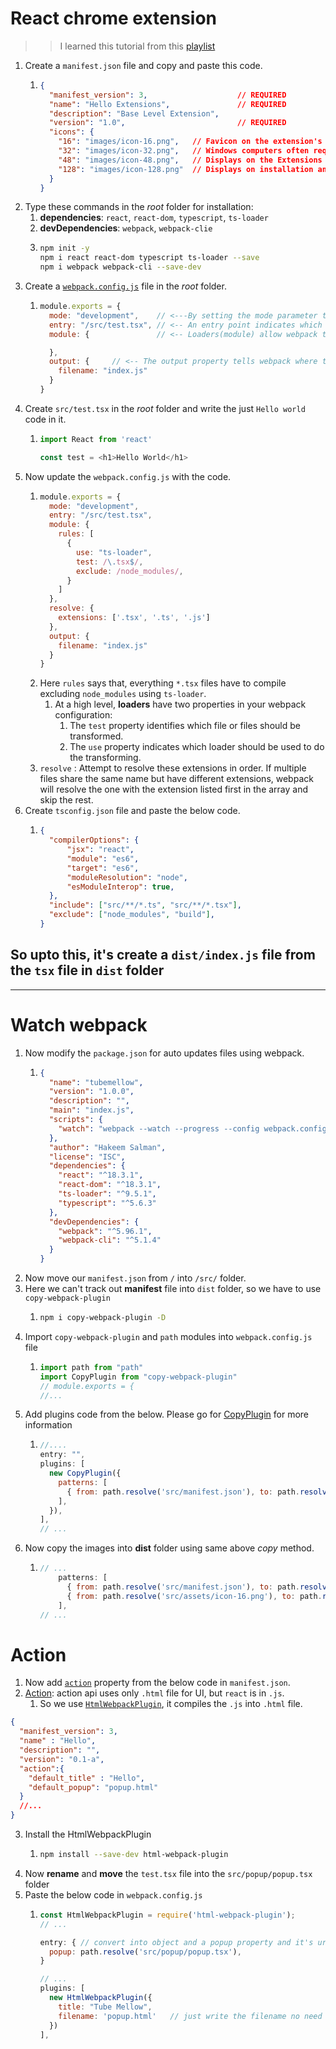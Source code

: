 # React chrome extension

> > I learned this tutorial from this [playlist](https://youtube.com/playlist?list=PLBS1L3Ug2VVods9GnWbJc__STt9VnrJ9Z&si=2WiLdq1GYvUvB_u-) 

1. Create a `manifest.json` file and copy and paste this code.
   1. ```json
      {
        "manifest_version": 3,                    // REQUIRED
        "name": "Hello Extensions",               // REQUIRED
        "description": "Base Level Extension",    
        "version": "1.0",                         // REQUIRED
        "icons": {
          "16": "images/icon-16.png",   // Favicon on the extension's pages and context menu.
          "32": "images/icon-32.png",   // Windows computers often require this size.
          "48": "images/icon-48.png",   // Displays on the Extensions page.
          "128": "images/icon-128.png"  // Displays on installation and in the Chrome Web Store.
        }
      }
      ```
2. Type these commands in the *root* folder for installation:
   1.  **dependencies**: `react`, `react-dom`, `typescript`, `ts-loader`
   2.  **devDependencies**: `webpack`, `webpack-clie`
   3. ```bash
      npm init -y
      npm i react react-dom typescript ts-loader --save
      npm i webpack webpack-cli --save-dev
      ```
3. Create a [`webpack.config.js`](https://webpack.js.org/concepts) file in the *root* folder.
   1. ```js
      module.exports = {
        mode: "development",    // <---By setting the mode parameter to either development, production or none, you can enable webpack's built-in optimizations that correspond to each environment. The default value is production.
        entry: "/src/test.tsx", // <-- An entry point indicates which module webpack should use to begin building out its internal 
        module: {               // <-- Loaders(module) allow webpack to process other types of files and convert them into valid modules that can be consumed by your application.

        },
        output: {     // <-- The output property tells webpack where to emit the bundles it creates and how to name these files. It defaults to ./dist/main.js
          filename: "index.js"
        }
      }
      ```
4. Create `src/test.tsx` in the *root* folder and write the just `Hello world` code in it.
   1. ```js
      import React from 'react'

      const test = <h1>Hello World</h1>
      ```
5. Now update the `webpack.config.js` with the code.
   1. ```js
      module.exports = {
        mode: "development",  
        entry: "/src/test.tsx",   
        module: {  
          rules: [
            {
              use: "ts-loader",
              test: /\.tsx$/,
              exclude: /node_modules/,
            }
          ]
        },
        resolve: {
          extensions: ['.tsx', '.ts', '.js']
        },
        output: { 
          filename: "index.js"
        }
      }
      ```
   2. Here `rules` says that, everything `*.tsx` files have to compile excluding `node_modules` using `ts-loader`.
      1. At a high level, **loaders** have two properties in your webpack configuration:
         1. The `test` property identifies which file or files should be transformed.
         2. The `use` property indicates which loader should be used to do the transforming.
   3. `resolve` : Attempt to resolve these extensions in order. If multiple files share the same name but have different extensions, webpack will resolve the one with the extension listed first in the array and skip the rest.
6. Create `tsconfig.json` file and paste the below code.
   1. ```json
      {
        "compilerOptions": {
            "jsx": "react",
            "module": "es6",
            "target": "es6",
            "moduleResolution": "node",
            "esModuleInterop": true,
        },
        "include": ["src/**/*.ts", "src/**/*.tsx"],
        "exclude": ["node_modules", "build"],
      }
      ```
## So upto this, it's create a `dist/index.js` file from the `tsx` file in `dist` folder
----

# Watch webpack

1. Now modify the `package.json` for auto updates files using webpack.
   1. ```json
      {
        "name": "tubemellow",
        "version": "1.0.0",
        "description": "",
        "main": "index.js",
        "scripts": {
          "watch": "webpack --watch --progress --config webpack.config.js"
        },
        "author": "Hakeem Salman",
        "license": "ISC",
        "dependencies": {
          "react": "^18.3.1",
          "react-dom": "^18.3.1",
          "ts-loader": "^9.5.1",
          "typescript": "^5.6.3"
        },
        "devDependencies": {
          "webpack": "^5.96.1",
          "webpack-cli": "^5.1.4"
        }
      }
      ``` 
2. Now move our `manifest.json` from `/` into `/src/` folder.
3. Here we can't track out **manifest** file into `dist` folder, so we have to use `copy-webpack-plugin`
   1. ```bash
      npm i copy-webpack-plugin -D
      ```
4. Import `copy-webpack-plugin` and `path` modules into `webpack.config.js` file
   1. ```js
      import path from "path"
      import CopyPlugin from "copy-webpack-plugin"
      // module.exports = {
      //...
      ```
5. Add plugins code from the below. Please go for [CopyPlugin](https://webpack.js.org/plugins/copy-webpack-plugin/#getting-started) for more information
   1. ```js
      //....
      entry: "",
      plugins: [
        new CopyPlugin({
          patterns: [
            { from: path.resolve('src/manifest.json'), to: path.resolve('dist/') },
          ],
        }),
      ],
      // ...
      ```
6. Now copy the images into **dist** folder using same above *copy* method.
   1. ```js
      // ...
          patterns: [
            { from: path.resolve('src/manifest.json'), to: path.resolve('dist/') },
            { from: path.resolve('src/assets/icon-16.png'), to: path.resolve('dist/') },
          ],
      // ...


# Action

1. Now add [`action`](https://developer.chrome.com/docs/extensions/reference/api/action#manifest) property from the below code in `manifest.json`. 
2. [Action](https://developer.chrome.com/docs/extensions/reference/api/action#manifest): action api uses only `.html` file for UI, but `react` is in `.js`.
   1. So we use [`HtmlWebpackPlugin`](https://webpack.js.org/plugins/html-webpack-plugin/#basic-usage), it compiles the `.js` into `.html` file.

```json
{
  "manifest_version": 3,
  "name" : "Hello",
  "description": "",
  "version": "0.1-a",
  "action":{
    "default_title" : "Hello",
    "default_popup": "popup.html"
  }
  //...
}
```

3. Install the HtmlWebpackPlugin
   1. ```bash
      npm install --save-dev html-webpack-plugin
      ```
4. Now **rename** and **move** the `test.tsx` file into the `src/popup/popup.tsx` folder
5. Paste the below code in `webpack.config.js`
   1. ```js
      const HtmlWebpackPlugin = require('html-webpack-plugin');
      // ...

      entry: { // convert into object and a popup property and it's url
        popup: path.resolve('src/popup/popup.tsx'),
      }

      // ...
      plugins: [
        new HtmlWebpackPlugin({
          title: "Tube Mellow",
          filename: 'popup.html'   // just write the filename no need write to dist
        })
      ],
      ```

